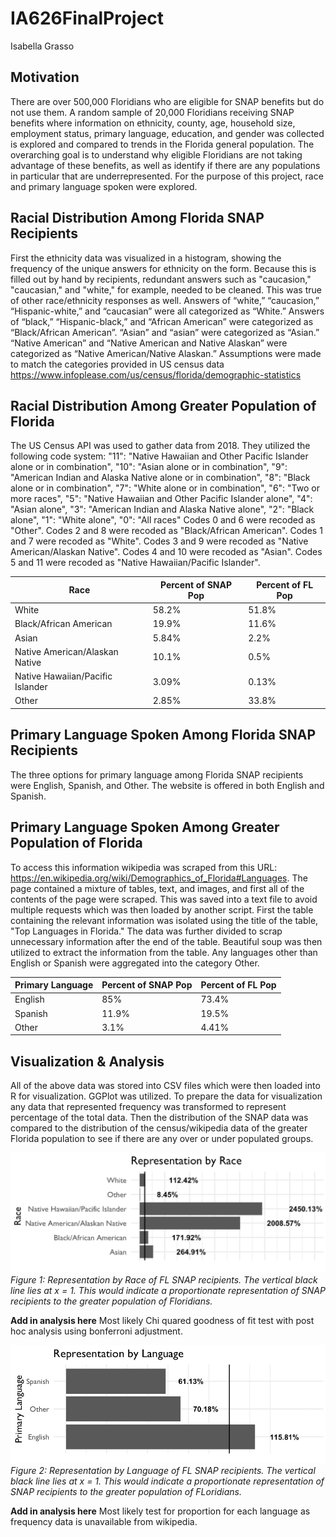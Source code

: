 # IA626FinalProject
Isabella Grasso

## Motivation

There are over 500,000 Floridians who are eligible for SNAP benefits but do not use them. A random sample of 20,000 Floridians receiving SNAP benefits where information on ethnicity, county, age, household size, employment status, primary language, education, and gender was collected is explored and compared to trends in the Florida general population. The overarching goal is to understand why eligible Floridians are not taking advantage of these benefits, as well as identify if there are any populations in particular that are underrepresented. For the purpose of this project, race and primary language spoken were explored. 

## Racial Distribution Among Florida SNAP Recipients

First the ethnicity data was visualized in a histogram, showing the frequency of the unique answers for ethnicity on the form. Because this is filled out by hand by recipients, redundant answers such as "caucasion," "caucasian," and "white," for example, needed to be cleaned. This was true of other race/ethnicity responses as well. Answers of “white,” “caucasion,” “Hispanic-white,” and “caucasian” were all categorized as “White.” Answers of “black,” “Hispanic-black,” and “African American” were categorized as “Black/African American”. “Asian” and “asian” were categorized as “Asian.” “Native American” and “Native American and Native Alaskan” were categorized as “Native American/Native Alaskan.” Assumptions were made to match the categories provided in US census data https://www.infoplease.com/us/census/florida/demographic-statistics

## Racial Distribution Among Greater Population of Florida

The US Census API was used to gather data from 2018. They utilized the following code system:
      "11": "Native Hawaiian and Other Pacific Islander alone or in combination",
      "10": "Asian alone or in combination",
      "9": "American Indian and Alaska Native alone or in combination",
      "8": "Black alone or in combination",
      "7": "White alone or in combination",
      "6": "Two or more races",
      "5": "Native Hawaiian and Other Pacific Islander alone",
      "4": "Asian alone",
      "3": "American Indian and Alaska Native alone",
      "2": "Black alone",
      "1": "White alone",
      "0": "All races"
Codes 0 and 6 were recoded as "Other". Codes 2 and 8 were recoded as "Black/African American". Codes 1 and 7 were recoded as "White". Codes 3 and 9 were recoded as "Native American/Alaskan Native". Codes 4 and 10 were recoded as "Asian". Codes 5 and 11 were recoded as "Native Hawaiian/Pacific Islander". 

|Race|Percent of SNAP Pop| Percent of FL Pop|
|----|---------|-----------|
|White| 58.2% | 51.8%|
|Black/African American|19.9%|11.6%|
|Asian|5.84%|2.2%|
|Native American/Alaskan Native|10.1%|0.5%|
|Native Hawaiian/Pacific Islander|3.09%|0.13%|
|Other|2.85%|33.8%|

## Primary Language Spoken Among Florida SNAP Recipients
The three options for primary language among Florida SNAP recipients were English, Spanish, and Other. The website is offered in both English and Spanish. 

## Primary Language Spoken Among Greater Population of Florida
To access this information wikipedia was scraped from this URL: https://en.wikipedia.org/wiki/Demographics_of_Florida#Languages. The page contained a mixture of tables, text, and images, and first all of the contents of the page were scraped. This was saved into a text file to avoid multiple requests which was then loaded by another script. First the table containing the relevant information was isolated using the title of the table, "Top Languages in Florida." The data was further divided to scrap unnecessary information after the end of the table. Beautiful soup was then utilized to extract the information from the table. Any languages other than English or Spanish were aggregated into the category Other. 

|Primary Language|Percent of SNAP Pop|Percent of FL Pop|
|----------------|---------|------|
|English|85%|73.4%|
|Spanish|11.9%|19.5%|
|Other|3.1%|4.41%|


## Visualization & Analysis

All of the above data was stored into CSV files which were then loaded into R for visualization. GGPlot was utilized. To prepare the data for visualization any data that represented frequency was transformed to represent percentage of the total data. Then the distribution of the SNAP data was compared to the distribution of the census/wikipedia data of the greater Florida population to see if there are any over or under populated groups.


![alt text](https://github.com/igrasso/IA626FinalProject/blob/main/Data%20Visualization:Analysis/rep_by_race.png)
*Figure 1: Representation by Race of FL SNAP recipients. The vertical black line lies at x = 1. This would indicate a proportionate representation of SNAP recipients to the greater population of Floridians.* 

**Add in analysis here** Most likely Chi quared goodness of fit test with post hoc analysis using bonferroni adjustment. 

![alt text](https://github.com/igrasso/IA626FinalProject/blob/main/Data%20Visualization:Analysis/rep_by_lang.png)
*Figure 2: Representation by Language of FL SNAP recipients. The vertical black line lies at x = 1. This would indicate a proportionate representation of SNAP recipients to the greater population of FLoridians.*

**Add in analysis here** Most likely test for proportion for each language as frequency data is unavailable from wikipedia. 
